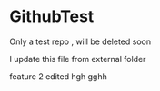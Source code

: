 # GithubTest
Only a test repo , will be deleted soon

I update this file from external folder

feature 2 edited hgh gghh
